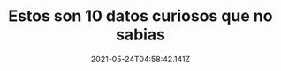 ---
title: "Estos son 10 datos curiosos que no sabias "
date: 2021-05-24T04:58:42.141Z
featuredimage: /assets/988.jpg
categoria: Random
tags:
  - "#Losabias?"
  - "#Verduras"
  - "#Cerveza"
short-description: A que no sabias ninguno de estos 10 datos curiosos
mk1: >+
  ### 1.

  ![980](/assets/980.jpg "980")

  El tomate proviene de la cultura azteca, pero su adaptabilidad a distintos tipos de ambientes lo hizo popular en todo el mundo. Justamente porque su cultivo se ha expandido y adaptado a todo tipo de necesidades, es que existen tantas especies.

  Sin embargo, al principio se creía que los tomates eran venenosos
  Los conquistadores de América veían cómo las culturas aborígenes comían tomates, pero su forma y su textura les hacían sentir desconfianza.

  Solo se animaron a probarlos después de observar durante meses que los pueblos originarios los comían sin que tuviera efectos negativos.

  ### 2.

  ![981](/assets/981.jpg "981")

  La nuez moscada en grandes cantidades puede ser letal<br/>
  Un poco de ralladura de nuez moscada es ideal para agregar sabor a la comida, pero si se consume en grandes cantidades puede tener efectos nocivos. A partir de los 10 gr. produce efectos alucinógenos similares a la marihuana; pero no es popular porque sus efectos duran más de 24 hs. y los daños colaterales son altos. Inyectada en forma intravenosa o en cantidades mayores puede llegar a causar la muerte.
mk2: >+
  ### 3.

  ![982](/assets/982.jpeg "982")

  Las manzanas tienen aire<br/>
  Haz la prueba y tira una manzana en un bote de agua. Verás que la fruta flota. Esto se debe a que están compuestas hasta en un 25% por aire. Según un estudio publicado en Journal of Experimental Botany, esto es para que la fruta crezca.



  ### 4.

  ![983](/assets/983.jpg "983")

  Las zanahorias no siempre fueron naranjas<br/>
  La zanahoria parece remontarse al 3000 a. C., en Afganistán. En aquel tiempo solían ser púrpuras por fuera y amarillas por dentro.


mk3: >+
  ### 5.

  ![984](/assets/984.jpg "984")

  De hecho, la primera zanahoria naranja se produjo artificialmente en Holanda, en el siglo XVI, para coincidiera con el color de la casa real holandesa.



  ### 6.

  ![985](/assets/985.jpg "985")

  La cerveza no es un alimento en Rusia<br/>
  En el país del vodka, la cerveza ya no se considerará un producto alimenticio. Hasta ahora, cualquier cosa que contenía menos del 10% de alcohol en Rusia no era considerada una bebida alcohólica como tal, pero el incremento de consumo de cerveza ha obligado a la intervención de las leyes. Durante la última década, sus ventas han aumentado más del 40%, mientras que las de vodka se han reducido en casi un 30%.
mk4: >+
  ### 7.

  ![986](/assets/986.jpg "986")

  Los primeros despertadores... ¡Eran personas!<br/>
  Se les llamaba “knocker up”, y su empleo no era otro que despertar de madrugada a los trabajadores para que llegasen a tiempo a las fábricas, canteras y minas de carbón durante la época de la Revolución Industrial en Inglaterra e Irlanda.

  ### 8.

  ![987](/assets/987.jpg "987")

  La guerra y la paz <br/>
  La influencia mundial que Estados Unidos de América tiene se sustenta, en gran medida, en su poderío militar. Con un presupuesto de 610 000 millones de dólares, gasta más en su ejército que la suma de los presupuestos militares de los próximos quince países. Mientras tanto, el presupuesto que la ONU tiene asignado para el mantenimiento de la paz es de 6 800 millones de dólares, lo que representa el 0,5% de los gastos militares mundiales, que están estimados en 1 339 000 millones de dólares.
mk5: >+
  ### 9.

  ![988](/assets/988.jpg "988")

  El Vaticano <br/>
  El Vaticano acopia el segundo tesoro en oro más grande del mundo. El tesoro en oro del Vaticano ocupa el segundo puesto tras el de los Estados Unidos. Las riquezas del Vaticano son incalculables. No hay pueblo sin iglesia, ni ciudad sin catedral, ni casi monte sin ermita.

  ### 10.

  ![989](/assets/989.jpg "989")

  El cuerpo humano contiene en promedio unos 37 litros de agua <br/>
  Esto equivale al 66 por ciento de la masa corporal de un adulto. Todo el cerebro está compuesto por un 75 por ciento de agua, mientras que, los huesos contienen un 25 por ciento y la sangre un 83 por ciento.
---
